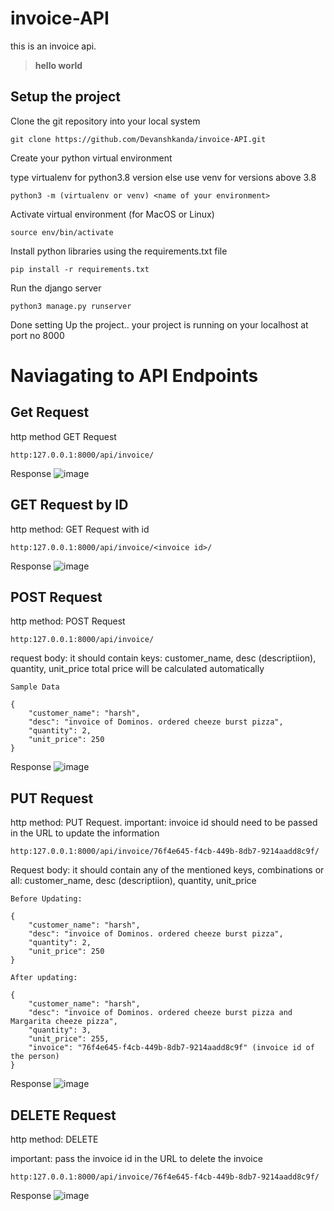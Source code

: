 # invoice-API
this is an invoice api.

> **hello world**

## Setup the project

Clone the git repository into your local system
```
git clone https://github.com/Devanshkanda/invoice-API.git
```


Create your python virtual environment

type virtualenv for python3.8 version else use venv for versions above 3.8
```
python3 -m (virtualenv or venv) <name of your environment>
```

Activate virtual environment (for MacOS or Linux)
```
source env/bin/activate
```

Install python libraries using the requirements.txt file
```
pip install -r requirements.txt
```

Run the django server
```
python3 manage.py runserver
```
Done setting Up the project..
your project is running on your localhost at port no 8000

# Naviagating to API Endpoints

## Get Request

http method GET Request
```
http:127.0.0.1:8000/api/invoice/
```

Response
![image](https://github.com/Devanshkanda/invoice-API/assets/101200047/af93b524-ac4a-4129-bd5d-30f0a615ce74)

## GET Request by ID

http method: GET Request with id 
```
http:127.0.0.1:8000/api/invoice/<invoice id>/
```

Response
![image](https://github.com/Devanshkanda/invoice-API/assets/101200047/f782c035-43bd-4e42-8376-8703909a30c0)


## POST Request

http method: POST Request
```
http:127.0.0.1:8000/api/invoice/
```

request body: it should contain keys: customer_name, desc (descriptiion), quantity, unit_price
total price will be calculated automatically
```
Sample Data

{
    "customer_name": "harsh",
    "desc": "invoice of Dominos. ordered cheeze burst pizza",
    "quantity": 2,
    "unit_price": 250
}
```

Response
![image](https://github.com/Devanshkanda/invoice-API/assets/101200047/c6db016f-e980-4ebb-a7a6-416b9a792b39)

## PUT Request

http method: PUT Request. 
important: invoice id should need to be passed in the URL to update the information

```
http:127.0.0.1:8000/api/invoice/76f4e645-f4cb-449b-8db7-9214aadd8c9f/
```

Request body: it should contain any of the mentioned keys, combinations or all: customer_name, desc (descriptiion), quantity, unit_price

```
Before Updating:

{
    "customer_name": "harsh",
    "desc": "invoice of Dominos. ordered cheeze burst pizza",
    "quantity": 2,
    "unit_price": 250
}

After updating:

{
    "customer_name": "harsh",
    "desc": "invoice of Dominos. ordered cheeze burst pizza and Margarita cheeze pizza",
    "quantity": 3,
    "unit_price": 255,
    "invoice": "76f4e645-f4cb-449b-8db7-9214aadd8c9f" (invoice id of the person)
}
```

Response
![image](https://github.com/Devanshkanda/invoice-API/assets/101200047/2977fdb1-5982-4f40-a0a2-6abdf73e8e21)

## DELETE Request

http method: DELETE

important: pass the invoice id in the URL to delete the invoice

```
http:127.0.0.1:8000/api/invoice/76f4e645-f4cb-449b-8db7-9214aadd8c9f/
```

Response
![image](https://github.com/Devanshkanda/invoice-API/assets/101200047/a0ad62e2-3773-4677-9122-c72bde6d29d8)
